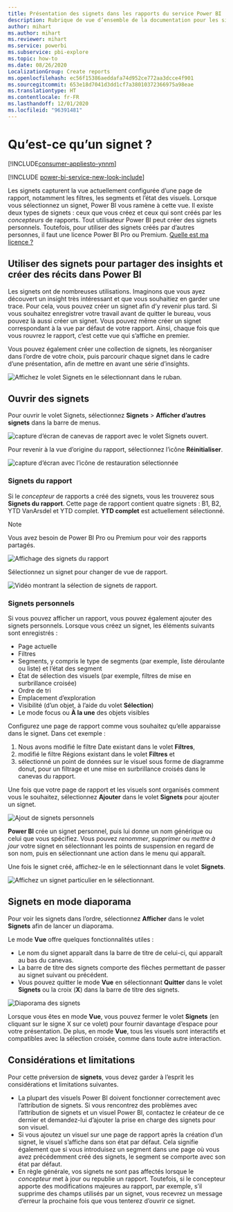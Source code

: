 ```yaml
---
title: Présentation des signets dans les rapports du service Power BI
description: Rubrique de vue d’ensemble de la documentation pour les signets dans le service Power BI.
author: mihart
ms.author: mihart
ms.reviewer: mihart
ms.service: powerbi
ms.subservice: pbi-explore
ms.topic: how-to
ms.date: 08/26/2020
LocalizationGroup: Create reports
ms.openlocfilehash: ec56f15386aeddafa74d952ce772aa3dcce4f901
ms.sourcegitcommit: 653e18d7041d3dd1cf7a38010372366975a98eae
ms.translationtype: HT
ms.contentlocale: fr-FR
ms.lasthandoff: 12/01/2020
ms.locfileid: "96391481"
---
```

# <a name="what-are-bookmarks"></a>Qu’est-ce qu’un signet ?

[!INCLUDE[consumer-appliesto-ynnm](../includes/consumer-appliesto-ynnm.md)]

[!INCLUDE [power-bi-service-new-look-include](../includes/power-bi-service-new-look-include.md)]

Les signets capturent la vue actuellement configurée d’une page de rapport, notamment les filtres, les segments et l’état des visuels. Lorsque vous sélectionnez un signet, Power BI vous ramène à cette vue. Il existe deux types de signets : ceux que vous créez et ceux qui sont créés par les *concepteurs* de rapports. Tout utilisateur Power BI peut créer des signets personnels. Toutefois, pour utiliser des signets créés par d’autres personnes, il faut une licence Power BI Pro ou Premium. [Quelle est ma licence ?](end-user-license.md)

## <a name="use-bookmarks-to-share-insights-and-build-stories-in-power-bi"></a>Utiliser des signets pour partager des insights et créer des récits dans Power BI 
Les signets ont de nombreuses utilisations. Imaginons que vous ayez découvert un insight très intéressant et que vous souhaitiez en garder une trace. Pour cela, vous pouvez créer un signet afin d’y revenir plus tard. Si vous souhaitez enregistrer votre travail avant de quitter le bureau, vous pouvez là aussi créer un signet. Vous pouvez même créer un signet correspondant à la vue par défaut de votre rapport. Ainsi, chaque fois que vous rouvrez le rapport, c’est cette vue qui s’affiche en premier. 

Vous pouvez également créer une collection de signets, les réorganiser dans l’ordre de votre choix, puis parcourir chaque signet dans le cadre d’une présentation, afin de mettre en avant une série d’insights.  

![Affichez le volet Signets en le sélectionnant dans le ruban.](media/end-user-bookmarks/power-bi-bookmark-icon.png)

## <a name="open-bookmarks"></a>Ouvrir des signets
Pour ouvrir le volet Signets, sélectionnez **Signets** > **Afficher d’autres signets** dans la barre de menus. 

![capture d’écran de canevas de rapport avec le volet Signets ouvert.](media/end-user-bookmarks/power-bi-show-bookmarks.png)

Pour revenir à la vue d’origine du rapport, sélectionnez l’icône **Réinitialiser**.

![capture d’écran avec l’icône de restauration sélectionnée](media/end-user-bookmarks/power-bi-revert.png)

### <a name="report-bookmarks"></a>Signets du rapport
Si le *concepteur* de rapports a créé des signets, vous les trouverez sous **Signets du rapport**. Cette page de rapport contient quatre signets : B1, B2, YTD VanArsdel et YTD complet. **YTD complet** est actuellement sélectionné.

> [!NOTE]
> Vous avez besoin de Power BI Pro ou Premium pour voir des rapports partagés. 

![Affichage des signets du rapport](media/end-user-bookmarks/power-bi-bookmark-list.png)

Sélectionnez un signet pour changer de vue de rapport. 

![Vidéo montrant la sélection de signets de rapport.](media/end-user-bookmarks/power-bi-bookmarks.gif)

### <a name="personal-bookmarks"></a>Signets personnels

Si vous pouvez afficher un rapport, vous pouvez également ajouter des signets personnels.  Lorsque vous créez un signet, les éléments suivants sont enregistrés :

* Page actuelle
* Filtres
* Segments, y compris le type de segments (par exemple, liste déroulante ou liste) et l’état des segment
* État de sélection des visuels (par exemple, filtres de mise en surbrillance croisée)
* Ordre de tri
* Emplacement d’exploration
* Visibilité (d’un objet, à l’aide du volet **Sélection**)
* Le mode focus ou **À la une** des objets visibles

Configurez une page de rapport comme vous souhaitez qu’elle apparaisse dans le signet. Dans cet exemple :

1. Nous avons modifié le filtre Date existant dans le volet **Filtres**,
1. modifié le filtre Régions existant dans le volet **Filtres** et
1.  sélectionné un point de données sur le visuel sous forme de diagramme donut, pour un filtrage et une mise en surbrillance croisés dans le canevas du rapport. 

Une fois que votre page de rapport et les visuels sont organisés comment vous le souhaitez, sélectionnez **Ajouter** dans le volet **Signets** pour ajouter un signet. 

![Ajout de signets personnels](media/end-user-bookmarks/power-bi-personal.png)

**Power BI** crée un signet personnel, puis lui donne un nom générique ou celui que vous spécifiez. Vous pouvez *renommer*, *supprimer* ou *mettre à jour* votre signet en sélectionnant les points de suspension en regard de son nom, puis en sélectionnant une action dans le menu qui apparaît.

Une fois le signet créé, affichez-le en le sélectionnant dans le volet **Signets**. 

![Affichez un signet particulier en le sélectionnant.](media/end-user-bookmarks/power-bi-selected.png)


<!--
## Arranging bookmarks
As you create bookmarks, you might find that the order in which you create them isn't necessarily the same order you'd like to present them to your audience. No problem, you can easily rearrange the order of bookmarks.

In the **Bookmarks** pane, simply drag-and-drop bookmarks to change their order, as shown in the following image. The yellow bar between bookmarks designates where the dragged bookmark will be placed.

![Change bookmark order by drag-and-drop](media/desktop-bookmarks/bookmarks_06.png)

The order of your bookmarks can become important when you use the **View** feature of bookmarks, as described in the next section. 

-->

## <a name="bookmarks-as-a-slide-show"></a>Signets en mode diaporama
Pour voir les signets dans l’ordre, sélectionnez **Afficher** dans le volet **Signets** afin de lancer un diaporama.

Le mode **Vue** offre quelques fonctionnalités utiles :

- Le nom du signet apparaît dans la barre de titre de celui-ci, qui apparaît au bas du canevas.
- La barre de titre des signets comporte des flèches permettant de passer au signet suivant ou précédent.
- Vous pouvez quitter le mode **Vue** en sélectionnant **Quitter** dans le volet **Signets** ou la croix (**X**) dans la barre de titre des signets.

![Diaporama des signets](media/end-user-bookmarks/power-bi-view-bookmarks.png)

Lorsque vous êtes en mode **Vue**, vous pouvez fermer le volet **Signets** (en cliquant sur le signe X sur ce volet) pour fournir davantage d’espace pour votre présentation. De plus, en mode **Vue**, tous les visuels sont interactifs et compatibles avec la sélection croisée, comme dans toute autre interaction. 

<!--
## Visibility - using the Selection pane
With the release of bookmarks, the new **Selection** pane is also introduced. The **Selection** pane provides a list of all objects on the current page and allows you to select the object and specify whether a given object is visible. 

![Enable the Selection pane](media/desktop-bookmarks/bookmarks_08.png)

You can select an object using the **Selection** pane. Also, you can toggle whether the object is currently visible by clicking the eye icon to the right of the visual. 

![Selection pane](media/desktop-bookmarks/bookmarks_09.png)

When a bookmark is added, the visible status of each object is also saved based on its setting in the **Selection** pane. 

It's important to note that **slicers** continue to filter a report page, regardless of whether they are visible. As such, you can create many different bookmarks, with different slicer settings, and make a single report page appear very different (and highlight different insights) in various bookmarks.


## Bookmarks for shapes and images
You can also link shapes and images to bookmarks. With this feature, when you click on an object, it will show the bookmark associated with that object. This can be especially useful when working with buttons; you can learn more by reading the article about [using buttons in Power BI](../create-reports/desktop-buttons.md). 

To assign a bookmark to an object, select the object, then expand the **Action** section from the **Format Shape** pane, as shown in the following image.

![Add bookmark link to an object](media/desktop-bookmarks/bookmarks_10.png)

Once you turn the **Action** slider to **On** you can select whether the object is a back button, a bookmark, or a Q&A command. If you select bookmark, you can then select which of your bookmarks the object is linked to.

There are all sorts of interesting things you can do with object-linked bookmarking. You can create a visual table of contents on your report page, or you can provide different views (such as visual types) of the same information, just by clicking on an object.

When you are in editing mode you can use ctrl+click to follow the link, and when not in edit mode, simply click the object to follow the link. 


## Bookmark groups

Beginning with the August 2018 release of **Power BI Desktop**, you can create and use bookmark groups. A bookmark group is a collection of bookmarks that you specify, which can be shown and organized as a group. 

To create a bookmark group, hold down the CTRL key and select the bookmarks you want to include in the group, then click the ellipses beside any of the selected bookmarks, and select **Group** from the menu that appears.

![Create a bookmark group](media/desktop-bookmarks/bookmarks_15.png)

**Power BI Desktop** automatically names the group *Group 1*. Fortunately, you can just double-click on the name and rename it to whatever you want.

![Rename a bookmark group](media/desktop-bookmarks/bookmarks_16.png)

With any bookmark group, clicking on the bookmark group's name only expands or collapses the group of bookmarks, and does not represent a bookmark by itself. 

When using the **View** feature of bookmarks, the following applies:

* If the selected bookmark is in a group when you select **View** from bookmarks, only the bookmarks *in that group* are shown in the viewing session. 

* If the selected bookmark is not in a group, or is on the top level (such as the name of a bookmark group), then all bookmarks for the entire report are played, including bookmarks in any group. 

To ungroup bookmarks, just select any bookmark in a group, click the ellipses, and then select **Ungroup** from the menu that appears. 

![Ungroup a bookmark group](media/desktop-bookmarks/bookmarks_17.png)

Note that selecting **Ungroup** for any bookmark from a group takes all bookmarks out of the group (it deletes the group, but not the bookmarks themselves). So to remove a single bookmark from a group, you need to **Ungroup** any member from that group, which deletes the grouping, then select the members you want in the new group (using CTRL and clicking each bookmark), and select **Group** again. 
-->





## <a name="limitations-and-considerations"></a>Considérations et limitations
Pour cette préversion de **signets**, vous devez garder à l’esprit les considérations et limitations suivantes.

* La plupart des visuels Power BI doivent fonctionner correctement avec l’attribution de signets. Si vous rencontrez des problèmes avec l’attribution de signets et un visuel Power BI, contactez le créateur de ce dernier et demandez-lui d’ajouter la prise en charge des signets pour son visuel.
* Si vous ajoutez un visuel sur une page de rapport après la création d’un signet, le visuel s’affiche dans son état par défaut. Cela signifie également que si vous introduisez un segment dans une page où vous avez précédemment créé des signets, le segment se comporte avec son état par défaut.
* En règle générale, vos signets ne sont pas affectés lorsque le *concepteur* met à jour ou republie un rapport. Toutefois, si le concepteur apporte des modifications majeures au rapport, par exemple, s’il supprime des champs utilisés par un signet, vous recevrez un message d’erreur la prochaine fois que vous tenterez d’ouvrir ce signet. 

<!--
## Next steps
spotlight?
-->
